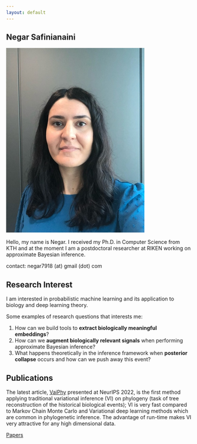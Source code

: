 ```yaml
---
layout: default
---
```


## Negar Safinianaini


<img class="profile-picture" src="me.jpeg">

Hello, my name is Negar. I received my Ph.D. in Computer Science from KTH and at the moment I am a postdoctoral researcher at RIKEN working on approximate Bayesian inference. 


contact: negar7918 (at) gmail (dot) com


## Research Interest

I am interested in probabilistic machine learning and its application to biology and deep learning theory. 

Some examples of research questions that interests me:
1. How can we build tools to <b>extract biologically meaningful embeddings</b>?
2. How can we <b>augment biologically relevant signals</b> when performing approximate Bayesian inference?
3. What happens theoretically in the inference framework when <b>posterior collapse</b> occurs and how can we push away this event?    



## Publications

The latest article, <a href="https://arxiv.org/abs/2203.01121">VaiPhy</a> presented at NeurIPS 2022, is the first method applying traditional variational inference (VI) on phylogeny (task of tree reconstruction of the historical biological events); VI is very fast compared to Markov Chain Monte Carlo and Variational deep learning methods which are common in phylogenetic inference. The advantage of run-time makes VI very attractive for any high dimensional data.

<a href="https://scholar.google.se/citations?user=714HmacAAAAJ">Papers</a>



